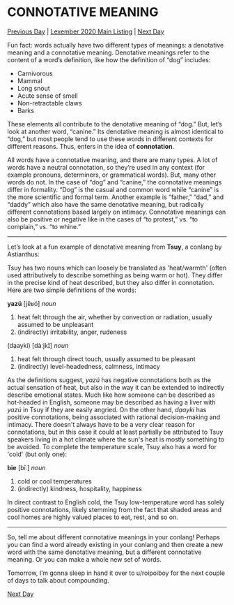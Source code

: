 # CONNOTATIVE MEANING
[Previous Day](01) | [Lexember 2020 Main Listing](../../toc_lex21) | [Next Day](03)

Fun fact: words actually have two different types of meanings: a denotative meaning and a connotative meaning. Denotative meanings refer to the content of a word’s definition, like how the definition of “dog” includes:

+ Carnivorous
+ Mammal
+ Long snout
+ Acute sense of smell
+ Non-retractable claws
+ Barks

These elements all contribute to the denotative meaning of “dog.” But, let’s look at another word, “canine.” Its denotative meaning is almost identical to “dog,” but most people tend to use these words in different contexts for different reasons. Thus, enters in the idea of **connotation**.

All words have a connotative meaning, and there are many types. A lot of words have a neutral connotation, so they’re used in any context (for example pronouns, determiners, or grammatical words). But, many other words do not. In the case of “dog” and “canine,” the connotative meanings differ in formality. “Dog” is the casual and common word while “canine” is the more scientific and formal term. Another example is “father,” “dad,” and “daddy” which also have the same denotative meaning, but radically different connotations based largely on intimacy. Connotative meanings can also be positive or negative like in the cases of “to protest,” vs. “to complain,” vs. “to whine.”

-----

Let’s look at a fun example of denotative meaning from **Tsuy**, a conlang by Astianthus:

Tsuy has two nouns which can loosely be translated as 'heat/warmth' (often used attributively to describe something as being warm or hot). They differ in the precise kind of heat described, but they also differ in connotation. Here are two simple definitions of the words:

**yazú** [jɐ̄ʁó] _noun_

1. heat felt through the air, whether by convection or radiation, usually assumed to be unpleasant
2. (indirectly) irritability, anger, rudeness

(dạayki) [dàːjkɪ̄] _noun_

1. heat felt through direct touch, usually assumed to be pleasant
2. (indirectly) level-headedness, calmness, intimacy

As the definitions suggest, _yazú_ has negative connotations both as the actual sensation of heat, but also in the way it can be extended to indirectly describe emotional states. Much like how someone can be described as hot-headed in English, someone may be described as having a liver with _yazú_ in Tsuy if they are easily angried. On the other hand, _dạayki_ has positive connotations, being associated with rational decision-making and intimacy. There doesn't always have to be a very clear reason for connotations, but in this case it could at least partially be attributed to Tsuy speakers living in a hot climate where the sun's heat is mostly something to be avoided. To complete the temperature scale, Tsuy also has a word for 'cold' (but only one):

**bie** [bīː] _noun_

1. cold or cool temperatures
2. (indirectly) kindness, hospitality, happiness

In direct contrast to English cold, the Tsuy low-temperature word has solely positive connotations, likely stemming from the fact that shaded areas and cool homes are highly valued places to eat, rest, and so on.

-----

So, tell me about different connotative meanings in your conlang! Perhaps you can find a word already existing in your conlang and then create a new word with the same denotative meaning, but a different connotative meaning. Or you can make a whole new set of words.

Tomorrow, I’m gonna sleep in hand it over to u/roipoiboy for the next couple of days to talk about compounding.

[Next Day](03)